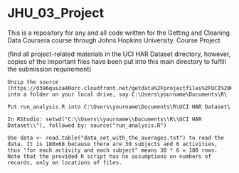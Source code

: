 # JHU_03_Project
This is a repository for any and all code written for the Getting and Cleaning Data Coursera course through Johns Hopkins University.
Course Project

(find all project-related materials in the UCI HAR Dataset directory, however, copies of the important files have been put into this main directory to fulfill the submission requirement)

    Unzip the source (https://d396qusza40orc.cloudfront.net/getdata%2Fprojectfiles%2FUCI%20HAR%20Dataset.zip) into a folder on your local drive, say C:\Users\yourname\Documents\R\

    Put run_analysis.R into C:\Users\yourname\Documents\R\UCI HAR Dataset\

    In RStudio: setwd("C:\\Users\\yourname\\Documents\\R\\UCI HAR Dataset\\"), followed by: source("run_analysis.R")

    Use data <- read.table("data_set_with_the_averages.txt") to read the data. It is 180x68 because there are 30 subjects and 6 activities, thus "for each activity and each subject" means 30 * 6 = 180 rows. Note that the provided R script has no assumptions on numbers of records, only on locations of files.
